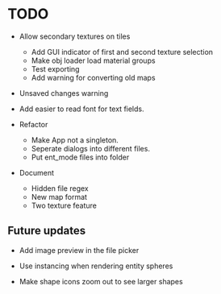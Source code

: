 # TODO
- Allow secondary textures on tiles
  - Add GUI indicator of first and second texture selection
  - Make obj loader load material groups
  - Test exporting
  - Add warning for converting old maps
- Unsaved changes warning
- Add easier to read font for text fields.

- Refactor
  - Make App not a singleton.
  - Seperate dialogs into different files.
  - Put ent_mode files into folder

- Document
  - Hidden file regex
  - New map format
  - Two texture feature

## Future updates

- Add image preview in the file picker

- Use instancing when rendering entity spheres

- Make shape icons zoom out to see larger shapes

